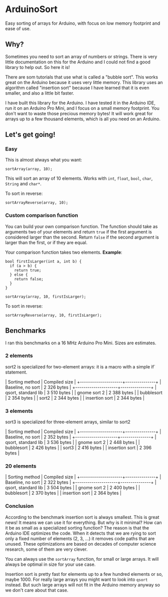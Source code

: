 # ArduinoSort

Easy sorting of arrays for Arduino, with focus on low memory footprint and ease of use.

## Why?

Sometimes you need to sort an array of numbers or strings. There is very little documentation on this for the Arduino and I could not find a good library to help out. So here it is!

There are som tutorials that use what is called a "bubble sort". This works great on the Arduino because it uses very little memory. This library uses an algorithm called "insertion sort" because I have learned that it is even smaller, and also a little bit faster.

I have built this library for the Arduino. I have tested it in the Arduino IDE, run it on an Arduino Pro Mini, and I focus on a small memory footprint. You don't want to waste those precious memory bytes! It will work great for arrays up to a few thousand elements, which is all you need on an Arduino.

## Let's get going!

### Easy

This is almost always what you want:

    sortArray(array, 10);
	
This will sort an array of 10 elements. Works with `int`, `float`, `bool`, `char`, `String` and `char*`.

To sort in reverse:

    sortArrayReverse(array, 10);

### Custom comparison function

You can build your own comparison function. The function should take as arguments two of your elements and return `true` if the first argument is considered larger than the second. Return `false` if the second argument is larger than the first, or if they are equal.

Your comparison function takes two elements. **Example**:

    bool firstIsLarger(int a, int b) {
      if (a > b) {
        return true;
      } else {
	    return false;
	  }
    }
    
    sortArray(array, 10, firstIsLarger);
	
To sort in reverse:

    sortArrayReverse(array, 10, firstIsLarger);

## Benchmarks

I ran this benchmarks on a 16 MHz Arduino Pro Mini. Sizes are estimates.

### 2 elements

sort2 is specialized for two-element arrays: it is a macro with a simple ìf` statement.

| Sorting method      | Compiled size |
+---------------------+---------------+
| Baseline, no sort   | 2 326 bytes   |
+---------------------+---------------+
| qsort, standard lib | 3 510 bytes   |
| gnome sort 2        | 2 388 bytes   |
| bubblesort          | 2 354 bytes   |
| sort2               | 2 344 bytes   |
| insertion sort      | 2 344 bytes   |

### 3 elements

sort3 is specialized for three-element arrays, similar to sort2

| Sorting method      | Compiled size |
+---------------------+---------------+
| Baseline, no sort   | 2 352 bytes   |
+---------------------+---------------+
| qsort, standard lib | 3 536 bytes   |
| gnome sort 2        | 2 448 bytes   |
| bubblesort          | 2 426 bytes   |
| sort3               | 2 416 bytes   |
| insertion sort      | 2 396 bytes   |

### 20 elements

| Sorting method      | Compiled size |
+---------------------+---------------+
| Baseline, no sort   | 2 322 bytes   |
+---------------------+---------------+
| qsort, standard lib | 3 504 bytes   |
| gnome sort 2        | 2 400 bytes   |
| bubblesort          | 2 370 bytes   |
| insertion sort      | 2 364 bytes   |

### Conclusion

According to the benchmark insertion sort is always smallest. This is great news! It means we can use it for everything. But why is it minimal? How can it be as small as a specialized sorting function? The reason is that the Arduino IDE optimizes the code. When it detects that we are rying to sort only a fixed number of elements (2, 3, ...) it removes code paths that are unused. These optimizations are based on decades of computer science research, some of them are very clever.

You can always use the `sortArray` function, for small or large arrays. It will always be optimal in size for your use case.

Insertion sort is pretty fast for elements up to a few hundred elements or so, maybe 1000. For really large arrays you might want to look into `qsort` instead. But such large arrays will not fit in the Arduino memory anyway so we don't care about that case.
